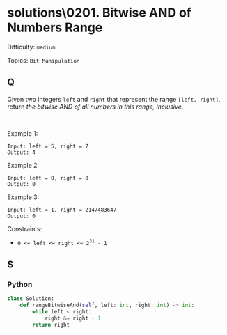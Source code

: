 # solutions\0201. Bitwise AND of Numbers Range

Difficulty: `medium`

Topics: `Bit Manipulation`

## Q

Given two integers `left` and `right` that represent the range `[left, right]`, return _the bitwise AND of all numbers in this range, inclusive_.

<br>

Example 1:

```
Input: left = 5, right = 7
Output: 4
```

Example 2:

```
Input: left = 0, right = 0
Output: 0
```

Example 3:

```
Input: left = 1, right = 2147483647
Output: 0
```

Constraints:

- `0 <= left <= right <= 2`<sup>`31`</sup>` - 1`

## S

### Python

```python
class Solution:
    def rangeBitwiseAnd(self, left: int, right: int) -> int:
        while left < right:
            right &= right - 1
        return right
```
